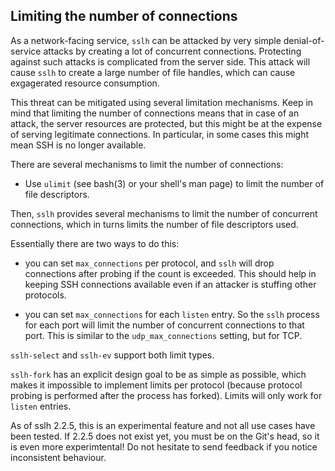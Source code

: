 Limiting the number of connections
----------------------------------


As a network-facing service, `sslh` can be attacked by very
simple denial-of-service attacks by creating a lot of
concurrent connections. Protecting against such attacks is
complicated from the server side. This attack will cause
`sslh` to create a large number of file handles, which can
cause exgagerated resource consumption.

This threat can be mitigated using several limitation
mechanisms. Keep in mind that limiting the number of
connections means that in case of an attack, the server
resources are protected, but this might be at the expense of
serving legitimate connections. In particular, in some cases
this might mean SSH is no longer available.

There are several mechanisms to limit the number of
connections:

- Use `ulimit` (see bash(3) or your shell's man page) to
limit the number of file descriptors.

Then, `sslh` provides several mechanisms to limit the number
of concurrent connections, which in turns limits the number
of file descriptors used.

Essentially there are two ways to do this:

- you can set `max_connections` per protocol, and `sslh`
will drop connections after probing if the count is
exceeded.  This should help in keeping SSH connections
available even if an attacker is stuffing other protocols.

- you can set `max_connections` for each `listen` entry. So
the `sslh` process for each port will limit the number of
concurrent connections to that port. This is similar to the
`udp_max_connections` setting, but for TCP.

`sslh-select` and `sslh-ev` support both limit types.

`sslh-fork` has an explicit design goal to be as simple as
possible, which makes it impossible to implement limits per
protocol (because protocol probing is performed after the
process has forked). Limits will only work for `listen`
entries.

As of sslh 2.2.5, this is an experimental feature and not
all use cases have been tested. If 2.2.5 does not exist yet,
you must be on the Git's head, so it is even more
experimtental! Do not hesitate to send feedback if you
notice inconsistent behaviour.
